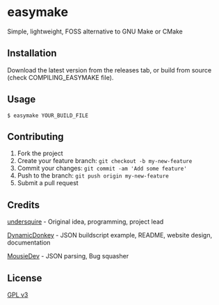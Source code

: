 # easymake

Simple, lightweight, FOSS alternative to GNU Make or CMake

## Installation

Download the latest version from the releases tab, or build from source (check COMPILING_EASYMAKE file).

## Usage

`$ easymake YOUR_BUILD_FILE`

## Contributing

1. Fork the project
2. Create your feature branch: `git checkout -b my-new-feature`
3. Commit your changes: `git commit -am 'Add some feature'`
4. Push to the branch: `git push origin my-new-feature`
5. Submit a pull request

## Credits

[undersquire](https://gitea.com/undersquire) - Original idea, programming, project lead

[DynamicDonkey](https://gitea.com/DynamicDonkey) - JSON buildscript example, README, website design, documentation

[MousieDev](https://gitea.com/MousieDev) - JSON parsing, Bug squasher

## License

[GPL v3](https://gitea.com/undersquire/easymake/raw/branch/main/LICENSE)

